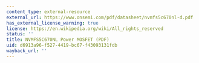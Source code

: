 ```yaml
---
content_type: external-resource
external_url: https://www.onsemi.com/pdf/datasheet/nvmfs5c670nl-d.pdf
has_external_license_warning: true
license: https://en.wikipedia.org/wiki/All_rights_reserved
status: ''
title: NVMFS5C670NL Power MOSFET (PDF)
uid: d6913a96-f527-4419-bc67-f43093131fdb
wayback_url: ''
---
```

